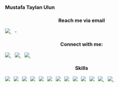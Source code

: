 ### Mustafa Taylan Ulun



<h3 align="center">Reach me via email</h3>
 <a align="center" href="taylan.ulun@outlook.com"> <img src="https://img.shields.io/badge/Microsoft_Outlook-0078D4?style=for-the-badge&logo=microsoft-outlook&logoColor=white" /> </a>&nbsp;&nbsp;
- <h3 align="center">Connect with me:</h3>
<p dir="auto">
    <a href="https://www.linkedin.com/in/mtulun/"> <img src="https://img.shields.io/badge/linkedin-%230077B5.svg?&style=for-the-badge&logo=linkedin&logoColor=white" /> </a>&nbsp;&nbsp; 
    <a href="https://medium.com/@taylan.ulun"> <img src="https://img.shields.io/badge/Medium-12100E?style=for-the-badge&logo=medium&logoColor=white" /> </a>&nbsp;&nbsp; 
    <a href="https://stackoverflow.com/users/17129905/mtulun"> <img src="https://img.shields.io/badge/Stack_Overflow-FE7A16?style=for-the-badge&logo=stack-overflow&logoColor=white" /> </a>&nbsp;&nbsp; 
</p>

<h3 align="center"> Skills </h3>
<p dir="auto">
    <img src="https://img.shields.io/badge/Azure_DevOps-0078D7?style=for-the-badge&logo=azure-devops&logoColor=white" />&nbsp;&nbsp;
    <img src="https://img.shields.io/badge/Amazon_AWS-FF9900?style=for-the-badge&logo=amazonaws&logoColor=white" />&nbsp;&nbsp;
    <img src="https://img.shields.io/badge/Terraform-7B42BC?style=for-the-badge&logo=terraform&logoColor=white" />&nbsp;&nbsp;
    <img src="https://img.shields.io/badge/Elastic_Search-005571?style=for-the-badge&logo=elasticsearch&logoColor=white" />&nbsp;&nbsp;
    <img src="https://img.shields.io/badge/InfluxDB-22ADF6?style=for-the-badge&logo=InfluxDB&logoColor=white" />&nbsp;&nbsp;
    <img src="https://img.shields.io/badge/.NET-512BD4?style=for-the-badge&logo=dotnet&logoColor=white" />&nbsp;&nbsp;
    <img src="https://img.shields.io/badge/Pandas-2C2D72?style=for-the-badge&logo=pandas&logoColor=white" />&nbsp;&nbsp;
    <img src="https://img.shields.io/badge/Bootstrap-563D7C?style=for-the-badge&logo=bootstrap&logoColor=white" />&nbsp;&nbsp;
    <img src="https://img.shields.io/badge/Docker-2CA5E0?style=for-the-badge&logo=docker&logoColor=white" />&nbsp;&nbsp;
    <img src="https://img.shields.io/badge/Helm-0F1689?style=for-the-badge&logo=Helm&labelColor=0F1689" />&nbsp;&nbsp;
    <img src="https://img.shields.io/badge/Jenkins-D24939?style=for-the-badge&logo=Jenkins&logoColor=white" />&nbsp;&nbsp;
    <a href="https://www.credly.com/badges/00aa16e3-c365-4ea6-9a62-1aded9d1dd07?source=linked_in_profile"> <img src="https://img.shields.io/badge/Istio-466BB0?style=for-the-badge&logo=Istio&logoColor=white" /> </a>&nbsp;&nbsp; 
    <a href="https://www.credly.com/badges/627f1462-03ba-45a7-81bc-8de48cfb15ae?source=linked_in_profile"> <img src="https://img.shields.io/badge/kubernetes-326ce5.svg?&style=for-the-badge&logo=kubernetes&logoColor=white" /> </a>&nbsp;&nbsp; 
</p>

<!--
**mtulun/mtulun** is a ✨ _special_ ✨ repository because its `README.md` (this file) appears on your GitHub profile.
- :computer: I’m currently learning <img src="https://img.shields.io/badge/Java-ED8B00?style=for-the-badge&logo=java&logoColor=white" />
Here are some ideas to get you started:
https://img.shields.io/badge/Microsoft_Outlook-0078D4?style=for-the-badge&logo=microsoft-outlook&logoColor=white
- 📫 
- 👯 I’m looking to collaborate on ...
- 🤔 I’m looking for help with ...
- 💬 Ask me about ...
- 😄 Pronouns: He/His
- 🔭 I’m currently working on Bilge Adam
- ⚡ Fun fact: ...
-->
<!--
[![Top Langs](https://github-readme-stats.vercel.app/api/top-langs/?username=mtulun)](https://github.com/mtulun/github-readme-stats) 
<img src="https://github-readme-stats.vercel.app/api?username=mtulun&&show_icons=true&title_color=ffffff&icon_color=bb2acf&text_color=daf7dc&bg_color=333333"/>

<p>&nbsp;<img align="center" src="https://github-readme-stats.vercel.app/api/top-langs/?username=mtulun&show_icons=true&theme=dark&locale=en" alt="mtulun" width="30%" /></p>
-->
